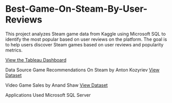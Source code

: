 # Best-Game-On-Steam-By-User-Reviews
This project analyzes Steam game data from Kaggle using Microsoft SQL to identify the most popular based on user reviews on the platform. The goal is to help users discover Steam games based on user reviews and popularity metrics.

[View the Tableau Dashboard](https://public.tableau.com/shared/42MJB47ZM?:display_count=n&:origin=viz_share_link)

Data Source
Game Recommendations On Steam by Anton Kozyriev
[View Dataset](https://www.kaggle.com/datasets/antonkozyriev/game-recommendations-on-steam)

Video Game Sales by Anand Shaw 
[View Dataset](https://www.kaggle.com/datasets/anandshaw2001/video-game-sales) 

Applications Used
Microsoft SQL Server 
